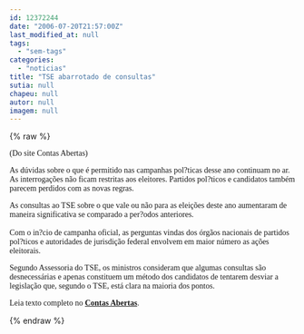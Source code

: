 ```yaml
---
id: 12372244
date: "2006-07-20T21:57:00Z"
last_modified_at: null
tags:
  - "sem-tags"
categories:
  - "noticias"
title: "TSE abarrotado de consultas"
sutia: null
chapeu: null
autor: null
imagem: null
---
```

{% raw %}
<p><P><FONT face=Verdana>(Do site Contas Abertas)</FONT></P></p>
<p><P><FONT face=Verdana>As dúvidas sobre o que é permitido nas campanhas pol?ticas desse ano continuam no ar. As interrogações não ficam restritas aos eleitores. Partidos pol?ticos e candidatos também parecem perdidos com as novas regras. </FONT></P></p>
<p><P><FONT face=Verdana>As consultas ao TSE sobre o que vale ou não para as eleições deste ano aumentaram de maneira significativa se comparado a per?odos anteriores.<BR><BR>Com o in?cio de campanha oficial, as perguntas vindas dos órgãos nacionais de partidos pol?ticos e autoridades de jurisdição federal envolvem em maior número as ações eleitorais. </FONT></P></p>
<p><P><FONT face=Verdana>Segundo Assessoria do TSE, os ministros consideram que algumas consultas são desnecessárias e apenas constituem um método dos candidatos de tentarem desviar a legislação que, segundo o TSE, está clara na maioria dos pontos.</FONT></P></p>
<p><P><FONT face=Verdana>Leia texto completo no <STRONG><A href=\"https://contasabertas.uol.com.br/noticias/detalhes_noticias.asp?auto=1445\" target=_blank>Contas Abertas</A></STRONG>.</FONT></P> </p>
{% endraw %}